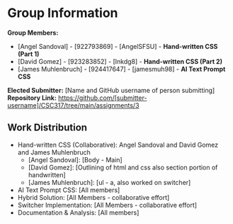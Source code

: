 # Group Information

**Group Members:**
- [Angel Sandoval] - [922793869] - [AngelSFSU] - **Hand-written CSS (Part 1)**
- [David Gomez] - [923283852] - [Inkdg8] - **Hand-written CSS (Part 2)**
- [James Muhlenbruch] - [924417647] - [jamesmuh98] - **AI Text Prompt CSS**


**Elected Submitter:** [Name and GitHub username of person submitting]
**Repository Link:** https://github.com/[submitter-username]/CSC317/tree/main/assignments/3

## Work Distribution
- Hand-written CSS (Collaborative): Angel Sandoval and David Gomez and James Muhlenbruch
  - [Angel Sandoval]: [Body - Main]
  - [David Gomez]: [Outlining of html and css also section portion of handwritten]
  - [James Muhlenbruch]: [ul - a, also worked on switcher]
- AI Text Prompt CSS: [All members]
- Hybrid Solution: [All Members - collaborative effort]
- Switcher Implementation: [All Members - collaborative effort]
- Documentation & Analysis: [All members]